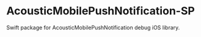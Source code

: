 # AcousticMobilePushNotification-SP
Swift package for AcousticMobilePushNotification debug iOS library.
